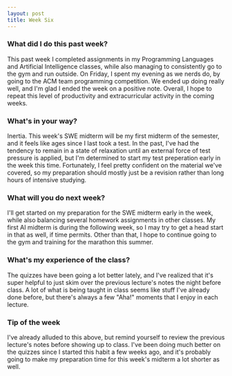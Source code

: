 ```yaml
---
layout: post
title: Week Six
---
```


### What did I do this past week?
This past week I completed assignments in my Programming Languages and Artificial Intelligence classes, while also managing to consistently go to the gym and run outside. On Friday, I spent my evening as we nerds do, by going to the ACM team programming competition. We ended up doing really well, and I'm glad I ended the week on a positive note. Overall, I hope to repeat this level of productivity and extracurricular activity in the coming weeks.

### What's in your way?
Inertia. This week's SWE midterm will be my first midterm of the semester, and it feels like ages since I last took a test. In the past, I've had the tendency to remain in a state of relaxation until an external force of test pressure is applied, but I'm determined to start my test preperation early in the week this time. Fortunately, I feel pretty confident on the material we've covered, so my preparation should mostly just be a revision rather than long hours of intensive studying.

### What will you do next week?
I'll get started on my preparation for the SWE midterm early in the week, while also balancing several homework assignments in other classes. My first AI midterm is during the following week, so I may try to get a head start in that as well, if time permits. Other than that, I hope to continue going to the gym and training for the marathon this summer.

### What's my experience of the class?
The quizzes have been going a lot better lately, and I've realized that it's super helpful to just skim over the previous lecture's notes the night before class. A lot of what is being taught in class seems like stuff I've already done before, but there's always a few "Aha!" moments that I enjoy in each lecture.

### Tip of the week
I've already alluded to this above, but remind yourself to review the previous lecture's notes before showing up to class. I've been doing much better on the quizzes since I started this habit a few weeks ago, and it's probably going to make my preparation time for this week's midterm a lot shorter as well.
